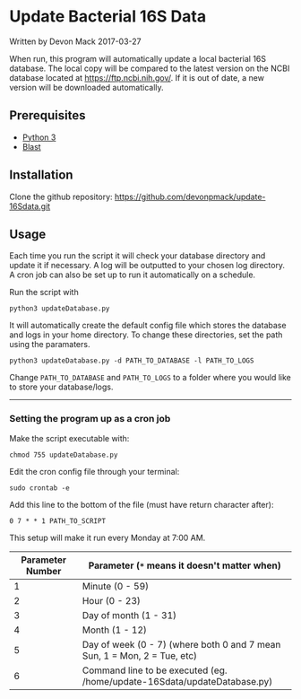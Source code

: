 # Update Bacterial 16S Data
Written by Devon Mack 2017-03-27 

When run, this program will automatically update a local bacterial 16S database. The local copy will be compared to the latest version on the NCBI database located at https://ftp.ncbi.nih.gov/. If it is out of date, a new version will be downloaded automatically.

## Prerequisites

- [Python 3](https://www.python.org/downloads/)
- [Blast](https://blast.ncbi.nlm.nih.gov/Blast.cgi)

## Installation
Clone the github repository:
https://github.com/devonpmack/update-16Sdata.git

## Usage
Each time you run the script it will check your database directory and update it if necessary. A log will be outputted to your chosen log directory. A cron job can also be set up to run it automatically on a schedule.

Run the script with

```console
python3 updateDatabase.py
```

It will automatically create the default config file which stores the database and logs in your home directory. To change these directories, set the path using the paramaters.

```console
python3 updateDatabase.py -d PATH_TO_DATABASE -l PATH_TO_LOGS
```

Change `PATH_TO_DATABASE` and `PATH_TO_LOGS` to a folder where you would like to store your database/logs.

___

### Setting the program up as a cron job

Make the script executable with:
```console
chmod 755 updateDatabase.py
```

Edit the cron config file through your terminal:

```console
sudo crontab -e
```

Add this line to the bottom of the file (must have return character after):                                                 

```ceylon
0 7 * * 1 PATH_TO_SCRIPT
```

This setup will make it run every Monday at 7:00 AM.

Parameter Number | Parameter (`*` means it doesn't matter when)
--- | ---
1 | Minute (0 - 59)
2 | Hour (0 - 23)
3 | Day of month (1 - 31) 
4 | Month (1 - 12)
5 | Day of week (0 - 7) (where both 0 and 7 mean Sun, 1 = Mon, 2 = Tue, etc)
6 | Command line to be executed (eg. /home/update-16Sdata/updateDatabase.py) 


